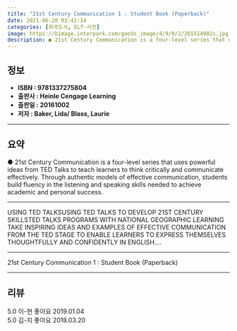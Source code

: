 ```yaml
---
title: "21st Century Communication 1 : Student Book (Paperback)"
date: 2021-06-20 03:42:14
categories: [외국도서, ELT-사전]
image: https://bimage.interpark.com/goods_image/4/9/0/2/265514902s.jpg
description: ● 21st Century Communication is a four-level series that uses powerful ideas from TED Talks to teach learners to think critically and communicate effectively.
---
```


## **정보**

- **ISBN : 9781337275804**
- **출판사 : Heinle Cengage Learning**
- **출판일 : 20161002**
- **저자 : Baker, Lida/ Blass, Laurie**

------



## **요약**

●  21st Century Communication is a four-level series that uses powerful ideas from TED Talks to teach learners to think critically and communicate effectively. Through authentic models of effective communication, students build fluency in the listening and speaking skills needed to achieve academic and personal success.

------

USING TED TALKSUSING TED TALKS TO DEVELOP 21ST CENTURY SKILLSTED TALKS PROGRAMS WITH NATIONAL GEOGRAPHIC LEARNING TAKE INSPIRING IDEAS AND EXAMPLES OF EFFECTIVE COMMUNICATION FROM THE TED STAGE TO ENABLE LEARNERS TO EXPRESS THEMSELVES THOUGHTFULLY AND CONFIDENTLY IN ENGLISH.... 

------


21st Century Communication 1 : Student Book (Paperback) 

------


## **리뷰** 

5.0 이-현 좋아요 2019.01.04 <br/>5.0 김-지 좋아요 2018.03.20 <br/>